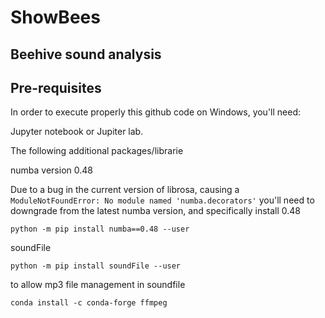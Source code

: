 # ShowBees
## Beehive sound analysis

## Pre-requisites
In order to execute properly this github code on Windows, you'll need:

Jupyter notebook or Jupiter lab.

The following additional packages/librarie

numba version 0.48

Due to a bug in the current version of librosa, causing a `ModuleNotFoundError: No module named 'numba.decorators'` you'll need to downgrade from the latest numba version, and specifically install 0.48

`python -m pip install numba==0.48 --user`

soundFile

`python -m pip install soundFile --user`

to allow mp3 file management in soundfile

`conda install -c conda-forge ffmpeg`
